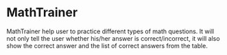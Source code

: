 # MathTrainer
MathTrainer help user to practice different types of math questions. 
It will not only tell the user whether his/her answer is correct/incorrect, 
it will also show the correct answer and the list of correct answers from the table.
